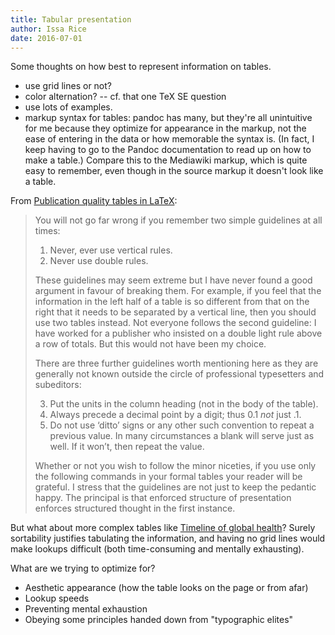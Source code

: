 ```yaml
---
title: Tabular presentation
author: Issa Rice
date: 2016-07-01
---
```


Some thoughts on how best to represent information on tables.

- use grid lines or not?
- color alternation? -- cf. that one TeX SE question
- use lots of examples.
- markup syntax for tables: pandoc has many, but they're all unintuitive for me because they optimize for appearance in the markup, not the ease of entering in the data or how memorable the syntax is.
(In fact, I keep having to go to the Pandoc documentation to read up on how to make a table.)
Compare this to the Mediawiki markup, which is quite easy to remember, even though in the source markup it doesn't look like a table.

From [Publication quality tables in LaTeX](http://texdoc.net/texmf-dist/doc/latex/booktabs/booktabs.pdf):

> You will not go far wrong if you remember two simple guidelines at all times:
>
> 1. Never, ever use vertical rules.
> 2. Never use double rules.
>
> These guidelines may seem extreme but I have never found a good argument in
> favour of breaking them. For example, if you feel that the information in the
> left half of a table is so different from that on the right that it needs to
> be separated by a vertical line, then you should use two tables instead. Not
> everyone follows the second guideline: I have worked for a publisher who
> insisted on a double light rule above a row of totals. But this would not
> have been my choice.
>
> There are three further guidelines worth mentioning here as they are
> generally not known outside the circle of professional typesetters and
> subeditors:
>
> 3. Put the units in the column heading (not in the body of the table).
> 4. Always precede a decimal point by a digit; thus 0.1 _not_ just .1.
> 5. Do not use ‘ditto’ signs or any other such convention to repeat a previous
>    value. In many circumstances a blank will serve just as well. If it won’t,
>    then repeat the value.
>
> Whether or not you wish to follow the minor niceties, if you use only the
> following commands in your formal tables your reader will be grateful. I
> stress that the guidelines are not just to keep the pedantic happy. The
> principal is that enforced structure of presentation enforces structured
> thought in the first instance.

But what about more complex tables like [Timeline of global health](https://en.wikipedia.org/wiki/Timeline_of_global_health)?
Surely sortability justifies tabulating the information, and having no grid lines would make lookups difficult (both time-consuming and mentally exhausting).

What are we trying to optimize for?

- Aesthetic appearance (how the table looks on the page or from afar)
- Lookup speeds
- Preventing mental exhaustion
- Obeying some principles handed down from "typographic elites"
